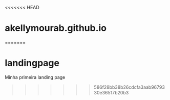 <<<<<<< HEAD
# akellymourab.github.io
=======
# landingpage
Minha primeira landing page
>>>>>>> 586f28bb38b26cdcfa3aab9679330e36517b20b3
